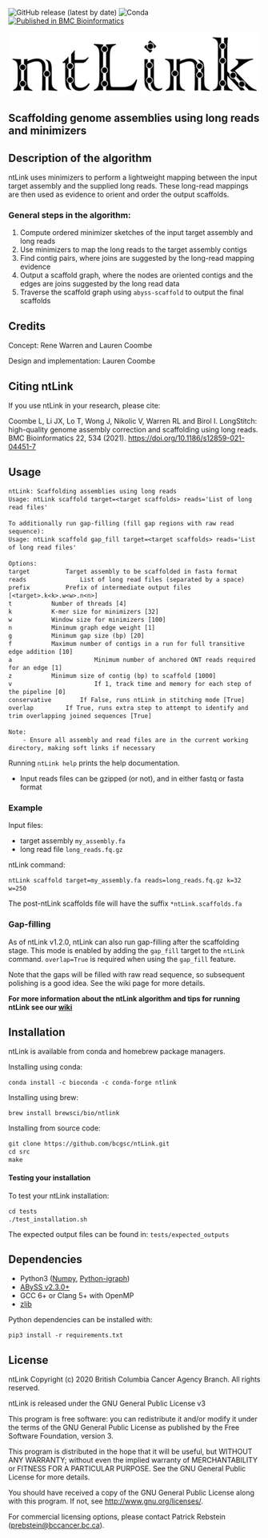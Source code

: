 ![GitHub release (latest by date)](https://img.shields.io/github/v/release/bcgsc/ntlink)
![Conda](https://img.shields.io/conda/dn/bioconda/ntlink?label=Conda)
[![Published in BMC Bioinformatics](https://img.shields.io/badge/Published%20in-BMC%20Bioinformatics-blue)](https://doi.org/10.1186/s12859-021-04451-7)

![Logo](https://github.com/bcgsc/ntLink/blob/master/ntlink-logo.png)

## Scaffolding genome assemblies using long reads and minimizers

## Description of the algorithm
ntLink uses minimizers to perform a lightweight mapping between the input target assembly and the supplied long reads. These long-read mappings are then used as evidence to orient and order the output scaffolds.

### General steps in the algorithm:
1. Compute ordered minimizer sketches of the input target assembly and long reads
2. Use minimizers to map the long reads to the target assembly contigs
3. Find contig pairs, where joins are suggested by the long-read mapping evidence
4. Output a scaffold graph, where the nodes are oriented contigs and the edges are joins suggested by the long read data
5. Traverse the scaffold graph using `abyss-scaffold` to output the final scaffolds

## Credits
Concept: Rene Warren and Lauren Coombe

Design and implementation: Lauren Coombe

## Citing ntLink
If you use ntLink in your research, please cite:

Coombe L, Li JX, Lo T, Wong J, Nikolic V, Warren RL and Birol I. LongStitch: high-quality genome assembly correction and scaffolding using long reads. BMC Bioinformatics 22, 534 (2021). https://doi.org/10.1186/s12859-021-04451-7

## Usage
```
ntLink: Scaffolding assemblies using long reads
Usage: ntLink scaffold target=<target scaffolds> reads='List of long read files'

To additionally run gap-filling (fill gap regions with raw read sequence):
Usage: ntLink scaffold gap_fill target=<target scaffolds> reads='List of long read files'

Options:
target			Target assembly to be scaffolded in fasta format
reads		        List of long read files (separated by a space)
prefix			Prefix of intermediate output files [<target>.k<k>.w<w>.n<n>]
t			Number of threads [4]
k			K-mer size for minimizers [32]
w			Window size for minimizers [100]
n			Minimum graph edge weight [1]
g			Minimum gap size (bp) [20]
f			Maximum number of contigs in a run for full transitive edge addition [10]
a                       Minimum number of anchored ONT reads required for an edge [1]
z			Minimum size of contig (bp) to scaffold [1000]
v                       If 1, track time and memory for each step of the pipeline [0]
conservative		If False, runs ntLink in stitching mode [True]
overlap			If True, runs extra step to attempt to identify and trim overlapping joined sequences [True]

Note: 
	- Ensure all assembly and read files are in the current working directory, making soft links if necessary
```

Running `ntLink help` prints the help documentation.

* Input reads files can be gzipped (or not), and in either fastq or fasta format

### Example
Input files:
* target assembly `my_assembly.fa` 
* long read file `long_reads.fq.gz`

ntLink command:
```
ntLink scaffold target=my_assembly.fa reads=long_reads.fq.gz k=32 w=250
```

The post-ntLink scaffolds file will have the suffix `*ntLink.scaffolds.fa`

### Gap-filling
As of ntLink v1.2.0, ntLink can also run gap-filling after the scaffolding stage. This mode is enabled by adding the `gap_fill` target to the `ntLink` command. `overlap=True` is required when using the `gap_fill` feature.

Note that the gaps will be filled with raw read sequence, so subsequent polishing is a good idea. See the wiki page for more details.

**For more information about the ntLink algorithm and tips for running ntLink see our [wiki](https://github.com/bcgsc/ntLink/wiki)**

 ## Installation
 ntLink is available from conda and homebrew package managers.
 
 Installing using conda:
 ```
 conda install -c bioconda -c conda-forge ntlink
 ```
 
 Installing using brew:
 ```
 brew install brewsci/bio/ntlink
 ```
 
 Installing from source code:
 ```
git clone https://github.com/bcgsc/ntLink.git
cd src
make
```

#### Testing your installation
To test your ntLink installation:
```
cd tests
./test_installation.sh
```
The expected output files can be found in: `tests/expected_outputs`

## Dependencies
* Python3 ([Numpy](https://numpy.org/), [Python-igraph](https://igraph.org/python/))
* [ABySS v2.3.0+](https://github.com/bcgsc/abyss)
* GCC 6+ or Clang 5+ with OpenMP
* [zlib](https://zlib.net/)

Python dependencies can be installed with:
```
pip3 install -r requirements.txt
```

## License
ntLink Copyright (c) 2020 British Columbia Cancer Agency Branch. All rights reserved.

ntLink is released under the GNU General Public License v3

This program is free software: you can redistribute it and/or modify it under the terms of the GNU General Public License as published by the Free Software Foundation, version 3.

This program is distributed in the hope that it will be useful, but WITHOUT ANY WARRANTY; without even the implied warranty of MERCHANTABILITY or FITNESS FOR A PARTICULAR PURPOSE. See the GNU General Public License for more details.

You should have received a copy of the GNU General Public License along with this program. If not, see http://www.gnu.org/licenses/.

For commercial licensing options, please contact Patrick Rebstein (prebstein@bccancer.bc.ca).

